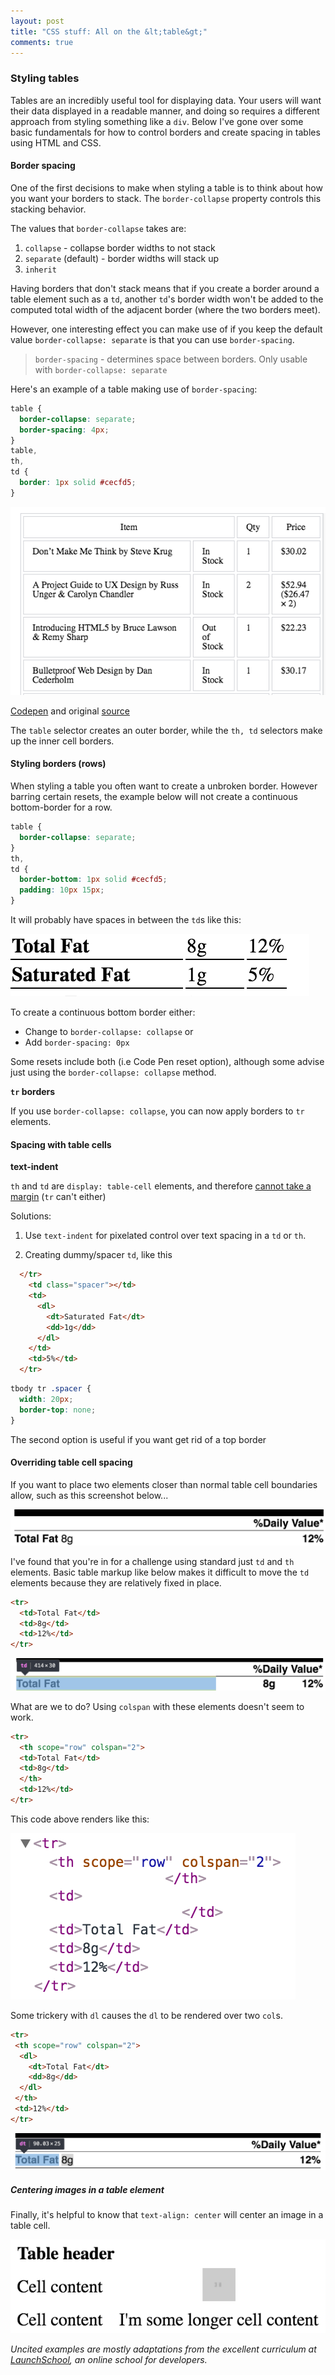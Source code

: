 ```yaml
---
layout: post
title: "CSS stuff: All on the &lt;table&gt;"
comments: true
---
```


### Styling tables

Tables are an incredibly useful tool for displaying data. Your users will want their data displayed in a readable manner, and doing so requires a different approach from styling something like a `div`. Below I've gone over some basic fundamentals for how to control borders and create spacing in tables using HTML and CSS.

#### Border spacing

One of the first decisions to make when styling a table is to think about how you want your borders to stack. The `border-collapse` property controls this stacking behavior.

The values that `border-collapse` takes are:

1. `collapse` - collapse border widths to not stack
2. `separate` (default) - border widths will stack up
3. `inherit` 

Having borders that don't stack means that if you create a border around a table element such as a `td`, another `td`'s border width won't be added to the computed total width of the adjacent border (where the two borders meet). 

However, one interesting effect you can make use of if you keep the default value `border-collapse: separate` is that you can use `border-spacing`.

> `border-spacing` - determines space between borders. Only usable with `border-collapse: separate`

Here's an example of a table making use of `border-spacing`:

```css
table {
  border-collapse: separate;
  border-spacing: 4px;
}
table,
th,
td {
  border: 1px solid #cecfd5;
}
```

![](/assets/table-border-spacing.png)

[Codepen](http://codepen.io/shayhowe/pen/geoAh) and original [source](http://learn.shayhowe.com/html-css/organizing-data-with-tables/)

The `table` selector creates an outer border, while the `th, td` selectors make up the inner cell borders.

#### Styling borders (rows)

When styling a table you often want to create a unbroken border. However barring certain resets, the example below will not create a continuous bottom-border for a row.

```css
table {
  border-collapse: separate;
}
th,
td {
  border-bottom: 1px solid #cecfd5;
  padding: 10px 15px;
}
```

It will probably have spaces in between the `td`s like this:

![Screenshot showing white space between table cells](/assets/table-cell-spaces.png)

To create a continuous bottom border either:

- Change to `border-collapse: collapse` or
- Add `border-spacing: 0px`

Some resets include both (i.e Code Pen reset option), although some advise just using the `border-collapse: collapse` method.

**`tr` borders**

If you use `border-collapse: collapse`, you can now apply borders to `tr` elements.

#### Spacing with table cells

**text-indent**

`th` and `td` are `display: table-cell` elements, and therefore [cannot take a margin](https://developer.mozilla.org/en-US/docs/Web/CSS/margin) (`tr` can't either)

Solutions:

1) Use `text-indent` for pixelated control over text spacing in a `td` or `th`.

2) Creating dummy/spacer `td`, like this

```html
  </tr>
    <td class="spacer"></td>
    <td>
      <dl>
        <dt>Saturated Fat</dt>
        <dd>1g</dd>
      </dl>
    </td>
    <td>5%</td>
  </tr>
```

```css
tbody tr .spacer {
  width: 20px;
  border-top: none;
}
``` 

The second option is useful if you want get rid of a top border

#### Overriding table cell spacing

If you want to place two elements closer than normal table cell boundaries allow, such as this screenshot below...

![Two elements sitting close and inline off to the left in a table row](/assets/table-wrapped-sample.png)

I've found that you're in for a challenge using standard just `td` and `th` elements. Basic table markup like below makes it difficult to move the `td` elements because they are relatively fixed in place.

```html
<tr>
  <td>Total Fat</td>
  <td>8g</td>
  <td>12%</td>
</tr>
```

![Example HTML for a basic table](/assets/table-basic.png)

What are we to do? Using `colspan` with these elements doesn't seem to work. 

```html
<tr>
  <th scope="row" colspan="2">
  <td>Total Fat</td>
  <td>8g</td>
  </th>
  <td>12%</td>
</tr>
```

This code above renders like this:

![Bad table element html](/assets/table-error.png)

Some trickery with `dl` causes the `dl` to be rendered over two `col`s.

```html
<tr>
 <th scope="row" colspan="2">
  <dl>
    <dt>Total Fat</dt>
    <dd>8g</dd>
  </dl>
 </th>
 <td>12%</td>
</tr>
```
![Two elements sitting close and inline off to the left in a table row with inspector open](/assets/table-wrapped-inspector.png)

##### Centering images in a table element

Finally, it's helpful to know that `text-align: center` will center an image in a table cell.

![Centered image in a td](/assets/table-img-center.png)

*Uncited examples are mostly adaptations from the excellent curriculum at [LaunchSchool](https://launchschool.com), an online school for developers.*